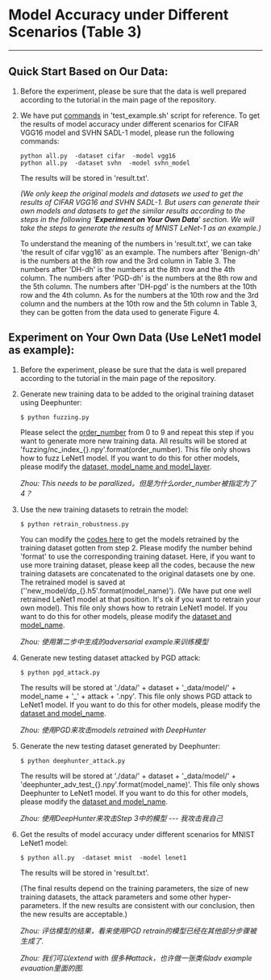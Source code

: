 ﻿# Model Accuracy under Different Scenarios (Table 3)

---
## Quick Start Based on Our Data:

1. Before the experiment, please be sure that the data is well prepared according to the tutorial in the main page of the repository.

2. We have put [commands](https://github.com/DNNTesting/CovTesting/blob/59c3005040dae76c5531a224ce2ce45696b385d3/Model%20Accuracy%20under%20Different%20Scenarios/test_example.sh#L7-L16)  in 'test_example.sh' script for reference. To get the results of model accuracy under different scenarios for CIFAR VGG16 model and SVHN SADL-1 model, please run the following commands:

   ```
   python all.py  -dataset cifar  -model vgg16
   python all.py  -dataset svhn  -model svhn_model
   ```
   
   The results will be stored in 'result.txt'. 
   
   *(We only keep the original models and datasets we used to get the results of CIFAR VGG16 and SVHN SADL-1. But users can generate their own models and datasets to get the similar results according to the steps in the following '**Experiment on Your Own Data**' section. We will take the steps to generate the results of MNIST LeNet-1 as an example.)*
   
   To understand the meaning of the numbers in 'result.txt', we can take 'the result of cifar vgg16' as an example. The numbers after 'Benign-dh' is the numbers at the 8th row and the 3rd column in Table 3. The numbers after 'DH-dh' is the numbers at the 8th row and the 4th column. The numbers after 'PGD-dh' is the numbers at the 8th row and the 5th column. The numbers after 'DH-pgd' is the numbers at the 10th row and the 4th column. As for the numbers at the 10th row and the 3rd column and the numbers at the 10th row and the 5th column in Table 3, they can be gotten from the data used to generate Figure 4. 
   



## Experiment on Your Own Data (Use LeNet1 model as example):

1. Before the experiment, please be sure that the data is well prepared according to the tutorial in the main page of the repository.

2. Generate new training data to be added to the original training dataset using Deephunter:

   ```$ python fuzzing.py ```

   Please select the [order_number](https://github.com/DNNTesting/CovTesting/blob/b4f006e28cf8d49c0d95ca71d4e52416d1466623/Table%203/fuzzing.py#L336) from 0 to 9 and repeat this step if you want to generate more new training data. All results will be stored at  'fuzzing/nc_index_{}.npy'.format(order_number). This file only shows how to fuzz LeNet1 model. If you want to do this for other models, please modify the [dataset, model_name and model_layer](https://github.com/DNNTesting/CovTesting/blob/b4f006e28cf8d49c0d95ca71d4e52416d1466623/Table%203/fuzzing.py#L319-L321).

   *Zhou: This needs to be parallized。但是为什么order_number被指定为了4？*

3. Use the new training datasets to retrain the model:

   ```$ python retrain_robustness.py ```

   You can modify the [codes here](https://github.com/DNNTesting/CovTesting/blob/b4f006e28cf8d49c0d95ca71d4e52416d1466623/Table%203/retrain_robustness.py#L381-L394) to get the models retrained by the training dataset gotten from step 2. Please modify the number behind 'format' to use the corresponding training dataset. Here, if you want to use more training dataset,  please keep all the codes, because the new training datasets are concatenated to the original datasets one by one. The retrained model is saved at (''new_model/dp_{}.h5'.format(model_name)'). (We have put one well retrained LeNet1 model at that position. It's ok if you want to retrain your own model). This file only shows how to retrain LeNet1 model. If you want to do this for other models, please modify the [dataset and model_name](https://github.com/DNNTesting/CovTesting/blob/b4f006e28cf8d49c0d95ca71d4e52416d1466623/Table%203/retrain_robustness.py#L368-L369).

   *Zhou: 使用第二步中生成的adversarial example来训练模型*

4. Generate new testing dataset attacked by PGD attack:

   ```$ python pgd_attack.py ```

   The results will be stored at './data/' + dataset + '\_data/model/' + model_name + '_' + attack + '.npy'. This file only shows PGD attack to LeNet1 model. If you want to do this for other models, please modify the [dataset and model_name](https://github.com/DNNTesting/CovTesting/blob/b4f006e28cf8d49c0d95ca71d4e52416d1466623/Table%203/pgd_attack.py#L266-L267).

   *Zhou: 使用PGD来攻击models retrained with DeepHunter*

5. Generate the new testing dataset generated by Deephunter:

   ```$ python deephunter_attack.py ```

   The results will be stored at './data/' + dataset + '\_data/model/' + 'deephunter_adv_test_{}.npy'.format(model_name)'. This file only shows Deephunter to LeNet1 model. If you want to do this for other models, please modify the [dataset and model_name](https://github.com/DNNTesting/CovTesting/blob/b4f006e28cf8d49c0d95ca71d4e52416d1466623/Table%203/deephunter_attack.py#L304-L305).

   *Zhou: 使用DeepHunter来攻击Step 3中的模型 --- 我攻击我自己*

6. Get the results of model accuracy under different scenarios for MNIST LeNet1 model:

   ```$ python all.py  -dataset mnist  -model lenet1``` 

   The results will be stored in 'result.txt'.

   (The final results depend on the training parameters, the size of new training datasets, the attack parameters and some other hyper-parameters. If the new results are consistent with our conclusion, then the new results are acceptable.)

   *Zhou: 评估模型的结果，看来使用PGD retrain的模型已经在其他部分步骤被生成了.*

   *Zhou: 我们可以extend with 很多种attack，也许做一张类似adv example evauation里面的图.*

   

   